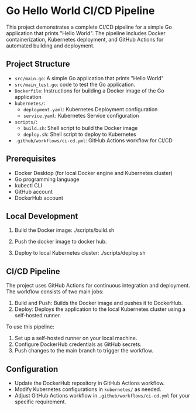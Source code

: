 # Go Hello World CI/CD Pipeline

This project demonstrates a complete CI/CD pipeline for a simple Go application that prints "Hello World". The pipeline includes Docker containerization, Kubernetes deployment, and GitHub Actions for automated building and deployment.

## Project Structure

- `src/main.go`: A simple Go application that prints "Hello World"
- `src/main_test.go`: code to test the Go application.
- `Dockerfile`: Instructions for building a Docker image of the Go application
- `kubernetes/`: 
  - `deployment.yaml`: Kubernetes Deployment configuration
  - `service.yaml`: Kubernetes Service configuration
- `scripts/`:
  - `build.sh`: Shell script to build the Docker image
  - `deploy.sh`: Shell script to deploy to Kubernetes
- `.github/workflows/ci-cd.yml`: GitHub Actions workflow for CI/CD

## Prerequisites

- Docker Desktop (for local Docker engine and Kubernetes cluster)
- Go programming language
- kubectl CLI
- GitHub account
- DockerHub account

## Local Development

1. Build the Docker image:
./scripts/build.sh

2. Push the docker image to docker hub.

3. Deploy to local Kubernetes cluster:
./scripts/deploy.sh

## CI/CD Pipeline

The project uses GitHub Actions for continuous integration and deployment. The workflow consists of two main jobs:

1. Build and Push: Builds the Docker image and pushes it to DockerHub.
2. Deploy: Deploys the application to the local Kubernetes cluster using a self-hosted runner.

To use this pipeline:

1. Set up a self-hosted runner on your local machine.
2. Configure DockerHub credentials as GitHub secrets.
3. Push changes to the main branch to trigger the workflow.

## Configuration

- Update the DockerHub repository in GitHub Actions workflow.
- Modify Kubernetes configurations in `kubernetes/` as needed.
- Adjust GitHub Actions workflow in `.github/workflows/ci-cd.yml` for your specific requirement.
